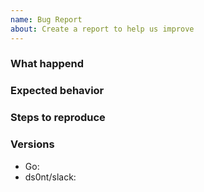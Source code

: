 ```yaml
---
name: Bug Report
about: Create a report to help us improve
---
```


### What happend

### Expected behavior

### Steps to reproduce

### Versions
- Go:
- ds0nt/slack:
